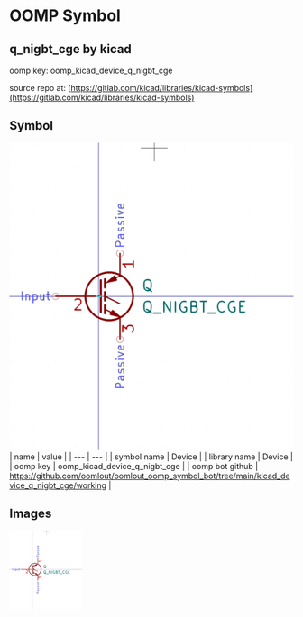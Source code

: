 # OOMP Symbol  
## q_nigbt_cge  by kicad  
  
oomp key: oomp_kicad_device_q_nigbt_cge  
  
source repo at: [https://gitlab.com/kicad/libraries/kicad-symbols](https://gitlab.com/kicad/libraries/kicad-symbols)  
## Symbol  
  
[![working.png](working_600.png)](working.png)  
| name | value | 
| --- | --- | 
| symbol name | Device | 
| library name | Device | 
| oomp key | oomp_kicad_device_q_nigbt_cge | 
| oomp bot github | https://github.com/oomlout/oomlout_oomp_symbol_bot/tree/main/kicad_device_q_nigbt_cge/working | 
## Images  
  
[![working.png](working_140.png)](working.png)  

